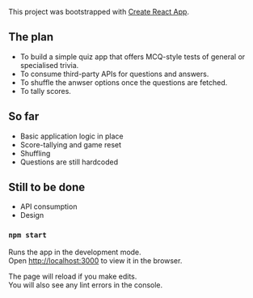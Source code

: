 This project was bootstrapped with [Create React App](https://github.com/facebook/create-react-app).

## The plan

- To build a simple quiz app that offers MCQ-style tests of general or specialised trivia.
- To consume third-party APIs for questions and answers.
- To shuffle the anwser options once the questions are fetched.
- To tally scores.

## So far

- Basic application logic in place
- Score-tallying and game reset
- Shuffling
- Questions are still hardcoded

## Still to be done

- API consumption
- Design

### `npm start`

Runs the app in the development mode.<br />
Open [http://localhost:3000](http://localhost:3000) to view it in the browser.

The page will reload if you make edits.<br />
You will also see any lint errors in the console.

